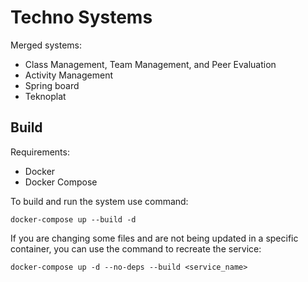 # Techno Systems

Merged systems:
- Class Management, Team Management, and Peer Evaluation
- Activity Management
- Spring board
- Teknoplat 

## Build

Requirements:
- Docker
- Docker Compose

To build and run the system use command:
```
docker-compose up --build -d
```

If you are changing some files and are not being updated in a specific container, you can use the command to recreate the service:
```
docker-compose up -d --no-deps --build <service_name>
```